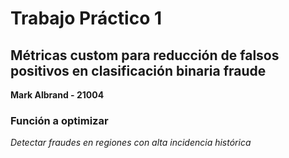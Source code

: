 # Trabajo Práctico 1 
## Métricas custom para reducción de falsos positivos en clasificación binaria fraude

**Mark Albrand - 21004**

### Función a optimizar

*Detectar fraudes en regiones con alta incidencia histórica*
